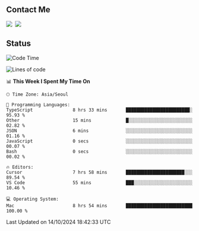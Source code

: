 ## Contact Me
<a href="https://instagram.com/_hongrok"><img src="https://img.shields.io/badge/Instagram-E4405F?style=for-the-badge&logo=Instagram&logoColor=white"/></a>&nbsp;
<img src="https://img.shields.io/badge/HongRok @hlog2e-5865F2?style=for-the-badge&logo=Discord&logoColor=white"/>&nbsp;

## Status

<!--START_SECTION:waka-->
![Code Time](http://img.shields.io/badge/Code%20Time-730%20hrs%2016%20mins-blue)

![Lines of code](https://img.shields.io/badge/From%20Hello%20World%20I%27ve%20Written-583.0%20thousand%20lines%20of%20code-blue)

📊 **This Week I Spent My Time On** 

```text
🕑︎ Time Zone: Asia/Seoul

💬 Programming Languages: 
TypeScript               8 hrs 33 mins       ████████████████████████░   95.93 % 
Other                    15 mins             █░░░░░░░░░░░░░░░░░░░░░░░░   02.82 % 
JSON                     6 mins              ░░░░░░░░░░░░░░░░░░░░░░░░░   01.16 % 
JavaScript               0 secs              ░░░░░░░░░░░░░░░░░░░░░░░░░   00.07 % 
Bash                     0 secs              ░░░░░░░░░░░░░░░░░░░░░░░░░   00.02 % 

🔥 Editors: 
Cursor                   7 hrs 58 mins       ██████████████████████░░░   89.54 % 
VS Code                  55 mins             ███░░░░░░░░░░░░░░░░░░░░░░   10.46 % 

💻 Operating System: 
Mac                      8 hrs 54 mins       █████████████████████████   100.00 % 
```


 Last Updated on 14/10/2024 18:42:33 UTC
<!--END_SECTION:waka-->
